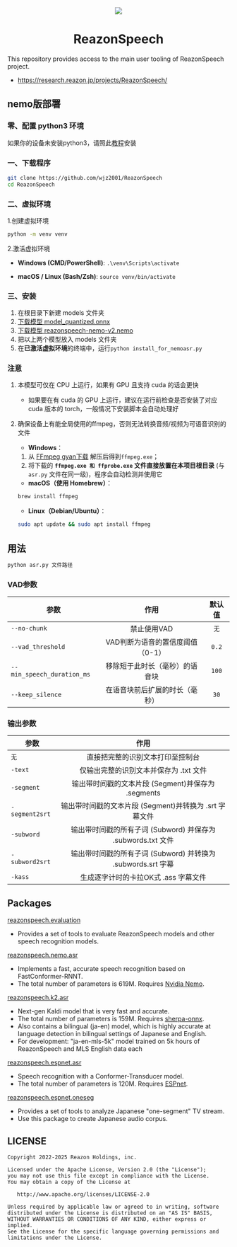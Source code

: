 <div align="center">
    <img src="/icon.ico"/>
    <h1>ReazonSpeech</h1>
</div>

This repository provides access to the main user tooling of ReazonSpeech
project.

- <https://research.reazon.jp/projects/ReazonSpeech/>

## nemo版部署

### 零、配置 python3 环境

如果你的设备未安装python3，请照此[教程](https://pvt9.com/_posts/pythoninstall)安装

### 一、下载程序

```bash
git clone https://github.com/wjz2001/ReazonSpeech
cd ReazonSpeech
```

### 二、虚拟环境

1.创建虚拟环境
```bash
python -m venv venv
```

2.激活虚拟环境
  - **Windows (CMD/PowerShell)**: `.\venv\Scripts\activate`

  - **macOS / Linux (Bash/Zsh)**: `source venv/bin/activate`

### 三、安装

1.  在根目录下新建 models 文件夹
2.  [下载模型
    model_quantized.onnx](https://huggingface.co/onnx-community/pyannote-segmentation-3.0/tree/main/onnx/)
3.  [下载模型
    reazonspeech-nemo-v2.nemo](https://huggingface.co/reazon-research/reazonspeech-nemo-v2/tree/main/)
4.  把以上两个模型放入 models 文件夹
5.  在**已激活虚拟环境**的终端中，运行`python install_for_nemoasr.py`

### 注意

1. 本模型可仅在 CPU 上运行，如果有 GPU 且支持 cuda 的话会更快
   - 如果要在有 cuda 的 GPU 上运行，建议在运行前检查是否安装了对应 cuda 版本的 torch，一般情况下安装脚本会自动处理好
2. 确保设备上有能全局使用的ffmpeg，否则无法转换音频/视频为可语音识别的文件
   - **Windows**：
    1.  从 [FFmpeg gyan下载](https://www.gyan.dev/ffmpeg/builds/ffmpeg-release-full.7z)  解压后得到`ffmpeg.exe`；
    2.  将下载的 **`ffmpeg.exe 和 ffprobe.exe` 文件直接放置在本项目根目录** (与 `asr.py` 文件在同一级)，程序会自动检测并使用它

   - **macOS（使用 Homebrew）**：
    ```bash
    brew install ffmpeg
    ```
   - **Linux（Debian/Ubuntu）**：
    ```bash
    sudo apt update && sudo apt install ffmpeg
    ```

## 用法

```bash
python asr.py 文件路径
```

### VAD参数

| 参数 | 作用 | 默认值 |
|-----------|:-------------:|:---------:|
| `--no-chunk` | 禁止使用VAD | `无` |
| `--vad_threshold` | VAD判断为语音的置信度阈值（0-1） | `0.2` |
| `--min_speech_duration_ms` | 移除短于此时长（毫秒）的语音块 | `100` |
| `--keep_silence` | 在语音块前后扩展的时长（毫秒） | `30` |

### 输出参数

| 参数 | 作用 |
|-----------|:-------------:|
| `无` | 直接把完整的识别文本打印至控制台 |
| `-text` | 仅输出完整的识别文本并保存为 .txt 文件 |
| `-segment` | 输出带时间戳的文本片段 (Segment)并保存为 .segments
| `-segment2srt` | 输出带时间戳的文本片段 (Segment)并转换为 .srt 字幕文件 |
| `-subword` | 输出带时间戳的所有子词 (Subword) 并保存为 .subwords.txt 文件 |
| `-subword2srt` | 输出带时间戳的所有子词 (Subword) 并转换为 .subwords.srt 字幕
| `-kass` | 生成逐字计时的卡拉OK式 .ass 字幕文件 |

## Packages

[reazonspeech.evaluation](pkg/evaluation)

-   Provides a set of tools to evaluate ReazonSpeech models and other
    speech recognition models.

[reazonspeech.nemo.asr](pkg/nemo-asr)

-   Implements a fast, accurate speech recognition based on
    FastConformer-RNNT.
-   The total number of parameters is 619M. Requires [Nvidia
    Nemo](https://github.com/NVIDIA/NeMo).

[reazonspeech.k2.asr](pkg/k2-asr)

-   Next-gen Kaldi model that is very fast and accurate.
-   The total number of parameters is 159M. Requires
    [sherpa-onnx](https://github.com/k2-fsa/sherpa-onnx).
-   Also contains a bilingual (ja-en) model, which is highly accurate at
    language detection in bilingual settings of Japanese and English.
-   For development: \"ja-en-mls-5k\" model trained on 5k hours of
    ReazonSpeech and MLS English data each

[reazonspeech.espnet.asr](pkg/espnet-asr)

-   Speech recognition with a Conformer-Transducer model.
-   The total number of parameters is 120M. Requires
    [ESPnet](https://github.com/espnet/espnet).

[reazonspeech.espnet.oneseg](pkg/espnet-oneseg)

-   Provides a set of tools to analyze Japanese \"one-segment\" TV
    stream.
-   Use this package to create Japanese audio corpus.

## LICENSE

    Copyright 2022-2025 Reazon Holdings, inc.

    Licensed under the Apache License, Version 2.0 (the "License");
    you may not use this file except in compliance with the License.
    You may obtain a copy of the License at

       http://www.apache.org/licenses/LICENSE-2.0

    Unless required by applicable law or agreed to in writing, software
    distributed under the License is distributed on an "AS IS" BASIS,
    WITHOUT WARRANTIES OR CONDITIONS OF ANY KIND, either express or implied.
    See the License for the specific language governing permissions and
    limitations under the License.
